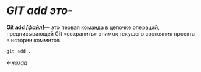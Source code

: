 # ***GIT add это-***

**Git add *[файл]***— это первая команда в цепочке операций, предписывающей Git «сохранить» снимок текущего состояния проекта в истории коммитов

```
git add .
```

<-[*назад*](./readme.md)